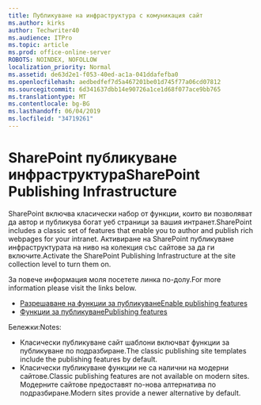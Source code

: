 ```yaml
---
title: Публикуване на инфраструктура с комуникация сайт
ms.author: kirks
author: Techwriter40
ms.audience: ITPro
ms.topic: article
ms.prod: office-online-server
ROBOTS: NOINDEX, NOFOLLOW
localization_priority: Normal
ms.assetid: de63d2e1-f053-40ed-ac1a-041ddafefba0
ms.openlocfilehash: aedbedfef7d5a467201be01d745f77a06cd07812
ms.sourcegitcommit: 6d341637dbb14e90726a1ce1d68f077ace9bb765
ms.translationtype: MT
ms.contentlocale: bg-BG
ms.lasthandoff: 06/04/2019
ms.locfileid: "34719261"
---
```

# <a name="sharepoint-publishing-infrastructure"></a><span data-ttu-id="b7a52-102">SharePoint публикуване инфраструктура</span><span class="sxs-lookup"><span data-stu-id="b7a52-102">SharePoint Publishing Infrastructure</span></span>


<p><span data-ttu-id="b7a52-103">SharePoint включва класически набор от функции, които ви позволяват да автор и публикува богат уеб страници за вашия интранет.</span><span class="sxs-lookup"><span data-stu-id="b7a52-103">SharePoint includes a classic set of features that enable you to author and publish rich webpages for your intranet.</span></span> <span data-ttu-id="b7a52-104">Активиране на SharePoint публикуване инфраструктурата на ниво на колекция със сайтове за да ги включите.</span><span class="sxs-lookup"><span data-stu-id="b7a52-104">Activate the SharePoint Publishing Infrastructure at the site collection level to turn them on.</span></span></p>  <p><span data-ttu-id="b7a52-105">За повече информация моля посетете линка по-долу.</span><span class="sxs-lookup"><span data-stu-id="b7a52-105">For more information please visit the links below.</span></span></p>  <ul>  <li><span data-ttu-id="b7a52-106"><a href="https://support.office.com/en-us/article/Enable-publishing-features-479677A6-8B33-4AC7-907D-071C1C7E4518">Разрешаване на функции за публикуване</a></span><span class="sxs-lookup"><span data-stu-id="b7a52-106"><a href="https://support.office.com/en-us/article/Enable-publishing-features-479677A6-8B33-4AC7-907D-071C1C7E4518">Enable publishing features</a></span></span></li>  <li><span data-ttu-id="b7a52-107"><a href="https://support.office.com/en-us/article/Features-enabled-in-a-SharePoint-Online-publishing-site-3AB3810C-3C2C-4361-9D0E-0CBE666EA0B0?wt.mc_id=O365_Portal_MMaven#__toc336865553">Функции за публикуване</a></span><span class="sxs-lookup"><span data-stu-id="b7a52-107"><a href="https://support.office.com/en-us/article/Features-enabled-in-a-SharePoint-Online-publishing-site-3AB3810C-3C2C-4361-9D0E-0CBE666EA0B0?wt.mc_id=O365_Portal_MMaven#__toc336865553">Publishing features</a></span></span></li>  </ul>  <p><span data-ttu-id="b7a52-108">Бележки:</span><span class="sxs-lookup"><span data-stu-id="b7a52-108">Notes:</span></span></p>  <ul>  <li><span data-ttu-id="b7a52-109">Класически публикуване сайт шаблони включват функции за публикуване по подразбиране.</span><span class="sxs-lookup"><span data-stu-id="b7a52-109">The classic publishing site templates include the publishing features by default.</span></span></li>  <li><span data-ttu-id="b7a52-110">Класически публикуване функции не са налични на модерни сайтове.</span><span class="sxs-lookup"><span data-stu-id="b7a52-110">Classic publishing features are not available on modern sites.</span></span> <span data-ttu-id="b7a52-111">Модерните сайтове предоставят по-нова алтернатива по подразбиране.</span><span class="sxs-lookup"><span data-stu-id="b7a52-111">Modern sites provide a newer alternative by default.</span></span></li>  </ul>

